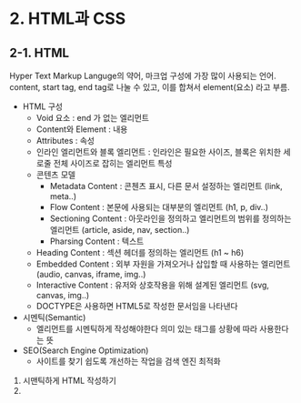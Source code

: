 # 2. HTML과 CSS

## 2-1. HTML

Hyper Text Markup Languge의 약어, 마크업 구성에 가장 많이 사용되는 언어.<br>
content, start tag, end tag로 나눌 수 있고, 이를 합쳐서 element(요소) 라고 부름.

- HTML 구성
  - Void 요소 : end 가 없는 엘리먼트
  - Content와 Element : 내용
  - Attributes : 속성
  - 인라인 엘리먼트와 블록 엘리먼트 : 인라인은 필요한 사이즈, 블록은 위치한 세로줄 전체 사이즈로 잡히는 엘리먼트 특성
  - 콘텐츠 모델
    - Metadata Content : 콘첸츠 표시, 다른 문서 설정하는 엘리먼트 (link, meta..)
    - Flow Content : 본문에 사용되는 대부분의 엘리먼트 (h1, p, div..)
    - Sectioning Content : 아웃라인을 정의하고 엘리먼트의 범위를 정의하는 엘리먼트 (article, aside, nav, section..)
    - Pharsing Content : 텍스트
  - Heading Content : 섹션 헤더를 정의하는 엘리먼트 (h1 ~ h6)
  - Embedded Content : 외부 자원을 가져오거나 삽입할 때 사용하는 엘리먼트 (audio, canvas, iframe, img..)
  - Interactive Content : 유저와 상호작용을 위해 설계된 엘리먼트 (svg, canvas, img..)
  - DOCTYPE은 사용하면 HTML5로 작성한 문서임을 나타낸다
- 시멘틱(Semantic)
  - 엘리먼트를 시멘틱하게 작성해야한다 의미 있는 태그를 상황에 따라 사용한다는 뜻
- SEO(Search Engine Optimization)
  - 사이트를 찾기 쉽도록 개선하는 작업을 검색 엔진 최적화

1.  시맨틱하게 HTML 작성하기
2.  <title> 잘 작성하기
3.  <meta name="description"> 을 이용해 페이지 설명을 추가하기
4.  <meta charset="UTF-8"/>를 사용해 인코딩 방식을 지정하기
5.  open grahp, twitter 태그를 사용해 사용자 접근성 높히기

## 2-2. CSS

Cascading Style Sheets의 약자로 문서를 표시하는 방법으로 스타일이나 레이아웃을 지정한다

- 상속 : css의 프로퍼티 중에서는 상위 요소에서 자식 요소까지 상속되는 프로퍼티가 있음. (font, color..)
- 프로퍼티와 엘리먼트의 종류에 영향받지 않고 부모 요소의 프로퍼티를 상속받고 싶다면 명시적으로 inherit 값을 지정한다
- 전체 선택자 : \*
- 타입 선택자 : div, p...
- id 선택자
- class 선택자
- 속성 선택자
  | 연산자 | 설명 |
  | --- | --- |
  | = | 값이 정확하게 일치할 때 선택 |
  | ~= | 값이 정확하게 일치할 때 선택 |
  | \\ | 값이 일치하거나 값 뒤(하이픈)을 작성할 때 선택 |
  | ^= | 접두사로 값을 가질 때 선택 |
  | $= | 접미사로 값을 가질 때 선택 |
  | \*= | 값이 포함된 모든 요소를 선택 |

- 우선순위와 명시도
  - 마지막에 작성된 스타일이 적용된다
  - 명시도가 높은 선택자의 스타일이 적용된다
- 박스 모델
  - 박스모델은 content, padding, border, margin 영역으로 이루어진다
  - box-sizing -> 요소의 너비와 높이를 계산하는 방식을 지정한다
  - content-box: content 영역만 기준으로 계산
  - border-box: padding, border, content 영역을 합한 영역을 기준으로 계산
- 여백 상쇄

  - 인접한 같은 레벨의 블록 요소에 상하 여백이 겹치면 여백이 하나로 합쳐지는 현상
  - 여백은 단순하게 너비나 높이에 더하여 계산될 것 같지만 실제로는 그렇게 동작하지 않기 때문에 발생한다
  - 인접한 여백 중 큰 여백으로 상쇄된다
  - diplay 값이 flex/grid or position 값이 absolute 일 때, float인 상태일 때 적용되지 않는다

- flex
- 반응형 웹을 위한 미디어쿼리
  - 콘텐츠 자체를 변경하지 않고 장치의 해상도, 뷰포트의 너비, 미디어의 유형 같은 조건에 따라 스타일을 지정할 수 있다
  - 미디어 타입과 미디어 기능을 기준으로 동작한다
  - 미디어 타입에는 모든 장치, 인쇄 미디어, 화면 있다

```
 @media screen {
 }
```

```
@media (min-width: 700px) and (orientation: landscape) {
}
```

- 웹 접근성 : 장애, 노령으로 인한 신체 변화, 여러 기기 환경을 사용하는 모든 사람이 웹 사이트와 도구 등을 사용할 수 있도록 개발하는 것
- 웹 접근성 지침

1.  속어, 약어 사용을 지양하라
2.  콘텐츠의 제목과 단락을 명확하게 구분하자
3.  키보드 동작을 제공하자 (role, tabe-index, 키보드 이벤트 리스너 추가)
4.  Focus하는 지점을 명확하게 하자 (css outilne)
5.  멀티미디어 요소에 접근성을 부여하자 (img에 alt 설명 추가)
